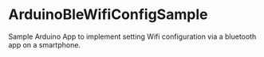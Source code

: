 # ArduinoBleWifiConfigSample
 Sample Arduino App to implement setting Wifi configuration via a bluetooth app on a smartphone.
